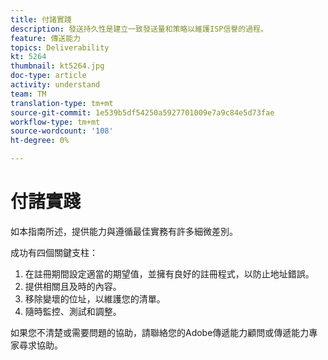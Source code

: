 ```yaml
---
title: 付諸實踐
description: 發送持久性是建立一致發送量和策略以維護ISP信譽的過程。
feature: 傳送能力
topics: Deliverability
kt: 5264
thumbnail: kt5264.jpg
doc-type: article
activity: understand
team: TM
translation-type: tm+mt
source-git-commit: 1e539b5df54250a5927701009e7a9c84e5d73fae
workflow-type: tm+mt
source-wordcount: '108'
ht-degree: 0%

---
```



# 付諸實踐

如本指南所述，提供能力與遵循最佳實務有許多細微差別。

成功有四個關鍵支柱：

1. 在註冊期間設定適當的期望值，並擁有良好的註冊程式，以防止地址錯誤。
2. 提供相關且及時的內容。
3. 移除變壞的位址，以維護您的清單。
4. 隨時監控、測試和調整。

如果您不清楚或需要問題的協助，請聯絡您的Adobe傳遞能力顧問或傳遞能力專家尋求協助。

